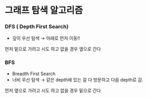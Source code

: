 # 그래프 탐색 알고리즘

### DFS ( Depth First Search)
- 깊이 우선 탐색 → 아래로 먼저 이동!!

먼저 밑으로 가려고 시도 하고 없을 경우 옆으로 간다

### BFS

- Breadth First Search
- 너비 우선 탐색 → 같은 depth에 있는 걸 다 방문하고 다음 depth로 감.

먼저 옆으로 가려고 시도 하고 없을 경우 밑으로 간다
